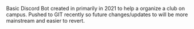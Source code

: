 Basic Discord Bot created in primarily in 2021 to help a organize a club on campus.  Pushed to GIT recently so future changes/updates to will be more mainstream and easier to revert. 